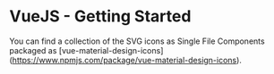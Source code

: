 # VueJS - Getting Started

You can find a collection of the SVG icons as Single File Components packaged
as [vue-material-design-icons]
(https://www.npmjs.com/package/vue-material-design-icons).
